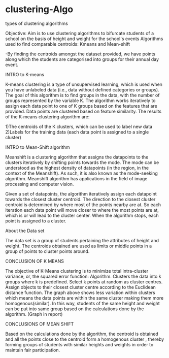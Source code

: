 # clustering-Algo
types of clustering algorithms


Objective: Aim is to use clustering algorithms to bifurcate students of a school on the basis of height and weight for the      school's events
 Algorithms used to find comparable centroids: Kmeans and Mean-shift
 
 
 -By finding the centroids amongst the dataset provided, we have points along which the students are categorised into groups for their annual day event.
 
 
 INTRO to K-means
 
 K-means clustering is a type of unsupervised learning, which is used when you have unlabeled data (i.e., data without defined categories or groups). The goal of this algorithm is to find groups in the data, with the number of groups represented by the variable K. The algorithm works iteratively to assign each data point to one of K groups based on the features that are provided. Data points are clustered based on feature similarity. The results of the K-means clustering algorithm are:

1)The centroids of the K clusters, which can be used to label new data
2)Labels for the training data (each data point is assigned to a single cluster)

INTRO to Mean-Shift algorithm

Meanshift is a clustering algorithm that assigns the datapoints to the clusters iteratively by shifting points towards the mode. The mode can be understood as the highest density of datapoints (in the region, in the context of the Meanshift). As such, it is also known as the mode-seeking algorithm. Meanshift algorithm has applications in the field of image processing and computer vision.

Given a set of datapoints, the algorithm iteratively assign each datapoint towards the closest cluster centroid. The direction to the closest cluster centroid is determined by where most of the points nearby are at. So each iteration each data point will move closer to where the most points are at, which is or will lead to the cluster center. When the algorithm stops, each point is assigned to a cluster.

About the Data set

The data set is a group of students pertaining the attributes of height and weight. The centroids obtained are used as limits or middle points in a group of points to cluster points around. 

CONCLUSION OF K MEANS

The objective of K-Means clustering is to minimize total intra-cluster variance, or, the
squared error function: Algorithm. Clusters the data into k groups where k is predefined.
Select k points at random as cluster centres. Assign objects to their closest cluster centre
according to the Euclidean distance function. The graph above shows less variation
within clusters which means the data points are within the same cluster making them
more homogenous(similar). In this way, students of the same height and weight can
be put into same group based on the calculations done by the algorithm. (Graph in report)



CONCLUSIONS OF MEAN SHIFT


Based on the calculations done by
the algorithm, the centroid is obtained and all the points close to the centroid form a
homogenous cluster , thereby forming groups of students with similar heights and weights in
order to maintain fair participation.



 
